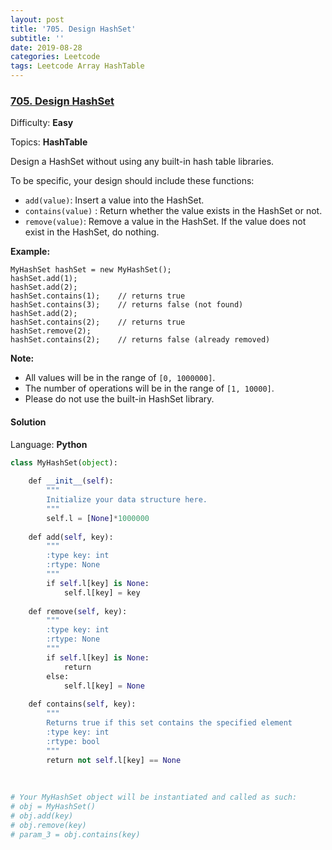 ```yaml
---
layout: post
title: '705. Design HashSet'
subtitle: ''
date: 2019-08-28
categories: Leetcode
tags: Leetcode Array HashTable
---
```

### [705\. Design HashSet](https://leetcode.com/problems/design-hashset/)

Difficulty: **Easy**

Topics: **HashTable**


Design a HashSet without using any built-in hash table libraries.

To be specific, your design should include these functions:

*   `add(value)`: Insert a value into the HashSet. 
*   `contains(value)` : Return whether the value exists in the HashSet or not.
*   `remove(value)`: Remove a value in the HashSet. If the value does not exist in the HashSet, do nothing.

**Example:**

```
MyHashSet hashSet = new MyHashSet();
hashSet.add(1);         
hashSet.add(2);         
hashSet.contains(1);    // returns true
hashSet.contains(3);    // returns false (not found)
hashSet.add(2);          
hashSet.contains(2);    // returns true
hashSet.remove(2);          
hashSet.contains(2);    // returns false (already removed)
```

**Note:**

*   All values will be in the range of `[0, 1000000]`.
*   The number of operations will be in the range of `[1, 10000]`.
*   Please do not use the built-in HashSet library.


#### Solution

Language: **Python**

```python
class MyHashSet(object):
​
    def __init__(self):
        """
        Initialize your data structure here.
        """
        self.l = [None]*1000000
​
    def add(self, key):
        """
        :type key: int
        :rtype: None
        """
        if self.l[key] is None:
            self.l[key] = key
​
    def remove(self, key):
        """
        :type key: int
        :rtype: None
        """
        if self.l[key] is None:
            return
        else:
            self.l[key] = None
​
    def contains(self, key):
        """
        Returns true if this set contains the specified element
        :type key: int
        :rtype: bool
        """
        return not self.l[key] == None
        
​
​
# Your MyHashSet object will be instantiated and called as such:
# obj = MyHashSet()
# obj.add(key)
# obj.remove(key)
# param_3 = obj.contains(key)
```